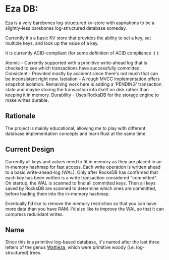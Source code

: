 # Eza DB:
Eza is a very barebones log-structured kv-store with aspirations to be a slightly-less
barebones log-structured database someday.

Currently it's a basic KV store that provides the ability to set a key, set
multiple keys, and look up the value of a key.

It is currently ACID-compliant (for some definition of ACID compliance :) ):

Atomic     - Currently supported with a primitive write-ahead log that is checked to
             see which transactions have successfully committed.
Consistent - Provided mostly by accident since there's not much that can be
             inconsistent right now.
Isolation  - A rough MVCC implementation offers snapshot isolation. Remaining
             work here is adding a 'PENDING' transaction state and maybe storing
             the transaction info itself on disk rather than keeping it in memory.
Durability - Uses RocksDB for the storage engine to make writes durable.

## Rationale
The project is mainly educational, allowing me to play with different database
implementation concepts and learn Rust at the same time.

## Current Design
Currently all keys and values need to fit in memory as they are placed in an
in-memory hashmap for fast access. Each write operation is written ahead to
a basic write-ahead-log (WAL). Only after RocksDB has confirmed that each key
has been written is a write transaction considered "committed". On startup,
the WAL is scanned to find all committed keys. Then all keys saved by RocksDB
are scanned to determine which ones are committed, before loading them into
the in-memory hashmap.

Eventually I'd like to remove the memory restriction so that you can have more
data than you have RAM. I'd also like to improve the WAL so that it can compress
redundant writes.

## Name
Since this is a primitive log-based database, it's named after the last three letters
of the genus [Wattieza](https://en.wikipedia.org/wiki/Wattieza), which were primitive
woody (i.e. log-structured) trees.
